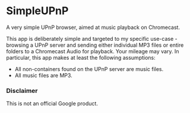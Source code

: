 # SimpleUPnP

A very simple UPnP browser, aimed at music playback on Chromecast.

This app is deliberately simple and targeted to my specific use-case - browsing
a UPnP server and sending either individual MP3 files or entire folders to a
Chromecast Audio for playback. Your mileage may vary. In particular, this app
makes at least the following assumptions:

  * All non-containers found on the UPnP server are music files.
  * All music files are MP3.


### Disclaimer

This is not an official Google product.
